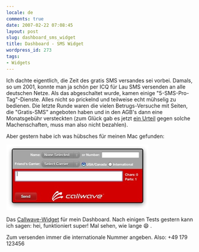 ```yaml
---
locale: de
comments: true
date: 2007-02-22 07:08:45
layout: post
slug: dashboard_sms_widget
title: Dashboard - SMS Widget
wordpress_id: 273
tags:
- Widgets
---
```


Ich dachte eigentlich, die Zeit des gratis SMS versandes sei vorbei. Damals, so
um 2001, konnte man ja schön per ICQ für Lau SMS versenden an alle deutschen
Netze. Als das abgeschaltet wurde, kamen einige "5-SMS-Pro-Tag"-Dienste. Alles
nicht so prickelnd und teilweise echt mühselig zu bedienen. Die letzte Runde
waren die vielen Betrugs-Versuche mit Seiten, die "Gratis-SMS" angeboten haben
und in den AGB's dann eine Monatsgebühr versteckten (zum Glück gab es jetzt
[ein Urteil](http://www.golem.de/0702/50613.html) gegen solche Machenschaften,
muss man also nicht bezahlen).

Aber gestern habe ich was hübsches für meinen Mac gefunden:

[![](/images/2007-02-22-dashboard_sms_widget/callwave.jpg)](http://www.apple.com/downloads/dashboard/email_messaging/freetextmessagescallwave.html)

Das [Callwave-Widget](http://www.apple.com/downloads/dashboard/email_messaging/freetextmessagescallwave.html)
für mein Dashboard. Nach einigen Tests gestern kann ich sagen: hei,
funktioniert super! Mal sehen, wie lange :smile: .

Zum versenden immer die internationale Nummer angeben. Also: +49 179 123456
